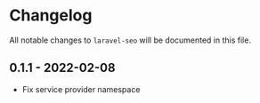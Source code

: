 # Changelog

All notable changes to `laravel-seo` will be documented in this file.

## 0.1.1 - 2022-02-08

- Fix service provider namespace
